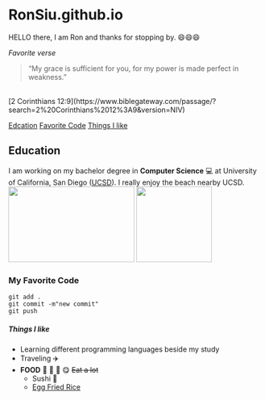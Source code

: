 # RonSiu.github.io
HELLO there, I am Ron and thanks for stopping by. :smile::smile::smile:

*Favorite verse*
>“My grace is sufficient for you, for my power is made perfect in weakness.” 
<br/>
[2 Corinthians 12:9](https://www.biblegateway.com/passage/?search=2%20Corinthians%2012%3A9&version=NIV)
<br/>

[Edcation](#Education)
[Favorite Code](#My-Favorite-Code)
[Things I like](#Things-I-like)

## Education
I am working on my bachelor degree in **Computer Science** :computer: 
at University of California, San Diego ([UCSD](https://ucsd.edu/)). 
I really enjoy the beach nearby UCSD. 
<br/>
<img src="../images/UCSD.png" width="250px" height="150px">
<img src="../images/LaJolla.jpg" width="150px" height="150px">

### My Favorite Code
```
git add .
git commit -m"new commit"
git push
```

##### Things I like
- Learning different programming languages beside my study
- Traveling  :airplane:
- **FOOD** :rice: :curry: :bento: :yum: ~~Eat a lot~~
  - Sushi :sushi:
  - [Egg Fried Rice](https://www.youtube.com/watch?v=FrUfwpaNNIM) 
